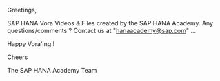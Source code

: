 Greetings,

SAP HANA Vora Videos & Files created by the SAP HANA Academy. Any questions/comments ? Contact us at "hanaacademy@sap.com" ...

Happy Vora'ing !

Cheers

The SAP HANA Academy Team
